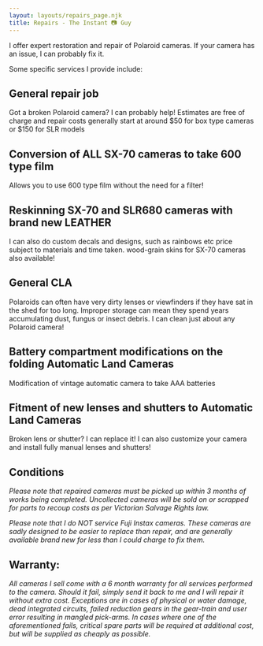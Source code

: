 ```yaml
---
layout: layouts/repairs_page.njk
title: Repairs - The Instant 📷 Guy
---
```

I offer expert restoration and repair of Polaroid cameras. If your camera has an issue, I can probably fix it.

Some specific services I provide include:

## General repair job

Got a broken Polaroid camera? I can probably help! Estimates are free of charge and repair costs generally start at around $50 for box type cameras or $150 for SLR models

## Conversion of ALL SX-70 cameras to take 600 type film

Allows you to use 600 type film without the need for a filter!

## Reskinning SX-70 and SLR680 cameras with brand new LEATHER

I can also do custom decals and designs, such as rainbows etc
    price subject to materials and time taken.
    wood-grain skins for SX-70 cameras also available!

## General CLA

Polaroids can often have very dirty lenses or viewfinders if they have sat in the shed for too long. Improper storage can mean they spend years accumulating dust, fungus or insect debris. I can clean just about any Polaroid camera!

## Battery compartment modifications on the folding Automatic Land Cameras

Modification of vintage automatic camera to take AAA batteries

## Fitment of new lenses and shutters to Automatic Land Cameras

Broken lens or shutter? I can replace it!
    I can also customize your camera and install fully manual lenses and shutters!

## Conditions

_Please note that repaired cameras must be picked up within 3 months of works being completed. Uncollected cameras will be sold on or scrapped for parts to recoup costs as per Victorian Salvage Rights law._

_Please note that I do NOT service Fuji Instax cameras. These cameras are sadly designed to be easier to replace than repair, and are generally available brand new for less than I could charge to fix them._

## Warranty:

_All cameras I sell come with a 6 month warranty for all services performed to the camera. Should it fail, simply send it back to me and I will repair it without extra cost. Exceptions are in cases of physical or water damage, dead integrated circuits, failed reduction gears in the gear-train and user error resulting in mangled pick-arms. In cases where one of the aforementioned fails, critical spare parts will be required at additional cost, but will be supplied as cheaply as possible._